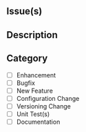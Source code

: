 <!-- 
Before creating an issue or submitting a PR, please check that your issue is not already fixed in the latest stable version and that a similar issue or PR is not reported already (also check closed issues).
-->

<!--
Please help us process GitHub Issues faster by providing the following information.

Note: If you have a question about your entire application or use case, please post it on the Okta Developer Forum (https://devforum.okta.com) instead. For urgent issues contact support@okta.com. Issues in this repository are reserved for bug reports and feature requests.
-->


## Issue(s)
<!-- Reference any existing issue(s) here. -->

## Description
<!-- Add a brief description of the issue. -->

## Category
<!-- If possible, commit unit tests separately from the implementation to simplify validation. -->
- [ ] Enhancement
- [ ] Bugfix
- [ ] New Feature
- [ ] Configuration Change
- [ ] Versioning Change
- [ ] Unit Test(s)
- [ ] Documentation
